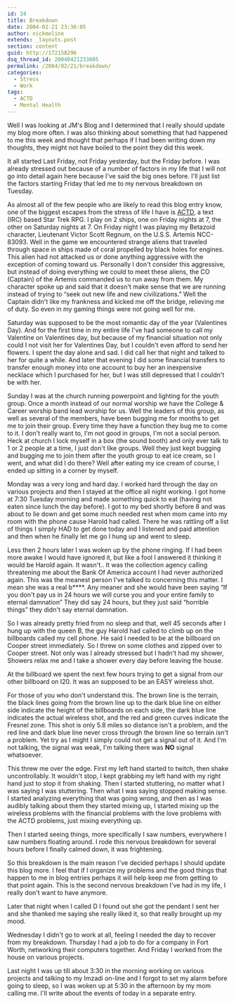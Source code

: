 ```yaml
---
id: 24
title: Breakdown
date: 2004-02-21 23:36:05
author: nickmoline
extends: _layouts.post
section: content
guid: http://172158296
dsq_thread_id: 20040421233605
permalink: /2004/02/21/breakdown/
categories:
  - Stress
  - Work
tags:
  - ACTD
  - Mental Health
---
```

Well I was looking at JM's Blog and I determined that I really should update my blog more often. I was also thinking about something that had happened to me this week and thought that perhaps if I had been writing down my thoughts, they might not have boiled to the point they did this week.

It all started Last Friday, not Friday yesterday, but the Friday before. I was already stressed out because of a number of factors in my life that I will not go into detail again here because I've said the big ones before. I'll just list the factors starting Friday that led me to my nervous breakdown on Tuesday.
<!--more-->


As almost all of the few people who are likely to read this blog entry know, one of the biggest escapes from the stress of life I have is [ACTD](http://www.acalltoduty.com/), a text (IRC) based Star Trek RPG. I play on 2 ships, one on Friday nights at 7, the other on Saturday nights at 7. On Friday night I was playing my Betazoid character, Lieutenant Victor Scott Regnum, on the U.S.S. Artemis NCC-83093. Well in the game we encountered strange aliens that traveled through space in ships made of coral propelled by black holes for engines. This alien had not attacked us or done anything aggressive with the exception of coming toward us. Personally I don't consider this aggressive, but instead of doing everything we could to meet these aliens, the CO (Captain) of the Artemis commanded us to run away from them. My character spoke up and said that it doesn't make sense that we are running instead of trying to &#8220;seek out new life and new civilizations.&#8221; Well the Captain didn't like my frankness and kicked me off the bridge, relieving me of duty. So even in my gaming things were not going well for me.

Saturday was supposed to be the most romantic day of the year (Valentines Day). And for the first time in my entire life I've had someone to call my Valentine on Valentines day, but because of my financial situation not only could I not visit her for Valentines Day, but I couldn't even afford to send her flowers. I spent the day alone and sad. I did call her that night and talked to her for quite a while. And later that evening I did some financial transfers to transfer enough money into one account to buy her an inexpensive necklace which I purchased for her, but I was still depressed that I couldn't be with her.

Sunday I was at the church running powerpoint and lighting for the youth group. Once a month instead of our normal worship we have the College & Career worship band lead worship for us. Well the leaders of this group, as well as several of the members, have been bugging me for months to get me to join their group. Every time they have a function they bug me to come to it. I don't really want to, I'm not good in groups, I'm not a social person. Heck at church I lock myself in a box (the sound booth) and only ever talk to 1 or 2 people at a time, I just don't like groups. Well they just kept bugging and bugging me to join them after the youth group to eat ice cream, so I went, and what did I do there? Well after eating my ice cream of course, I ended up sitting in a corner by myself.

Monday was a very long and hard day. I worked hard through the day on various projects and then I stayed at the office all night working. I got home at 7:30 Tuesday morning and made something quick to eat (having not eaten since lunch the day before). I got to my bed shortly before 8 and was about to lie down and get some much needed rest when mom came into my room with the phone cause Harold had called. There he was rattling off a list of things I simply HAD to get done today and I listened and paid attention and then when he finally let me go I hung up and went to sleep.

Less then 2 hours later I was woken up by the phone ringing. If I had been more awake I would have ignored it, but like a fool I answered it thinking it would be Harold again. It wasn't.. It was the collection agency calling threatening me about the Bank Of America account I had never authorized again. This was the meanest person I've talked to concerning this matter. I mean she was a real b\****. Any meaner and she would have been saying &#8220;If you don't pay us in 24 hours we will curse you and your entire family to eternal damnation&#8221; They did say 24 hours, but they just said &#8220;horrible things&#8221; they didn't say eternal damnation.

So I was already pretty fried from no sleep and that, well 45 seconds after I hung up with the queen B, the guy Harold had called to climb up on the billboards called my cell phone. He said I needed to be at the billboard on Cooper street immediately. So I threw on some clothes and zipped over to Cooper street. Not only was I already stressed but I hadn't had my shower, Showers relax me and I take a shower every day before leaving the house.

At the billboard we spent the next few hours trying to get a signal from our other billboard on I20. It was an supposed to be an EASY wireless shot.

For those of you who don't understand this. The brown line is the terrain, the black lines going from the brown line up to the dark blue line on either side indicate the height of the billboards on each side, the dark blue line indicates the actual wireless shot, and the red and green curves indicate the Fresnel zone. This shot is only 5.8 miles so distance isn't a problem, and the red line and dark blue line never cross through the brown line so terrain isn't a problem. Yet try as I might I simply could not get a signal out of it. And I'm not talking, the signal was weak, I'm talking there was **NO** signal whatsoever.

This threw me over the edge. First my left hand started to twitch, then shake uncontrollably. It wouldn't stop, I kept grabbing my left hand with my right hand just to stop it from shaking. Then I started stuttering, no matter what I was saying I was stuttering. Then what I was saying stopped making sense. I started analyzing everything that was going wrong, and then as I was audibly talking about them they started mixing up, I started mixing up the wireless problems with the financial problems with the love problems with the ACTD problems, just mixing everything up.

Then I started seeing things, more specifically I saw numbers, everywhere I saw numbers floating around. I rode this nervous breakdown for several hours before I finally calmed down, it was frightening.

So this breakdown is the main reason I've decided perhaps I should update this blog more. I feel that if I organize my problems and the good things that happen to me in blog entries perhaps it will help keep me from getting to that point again. This is the second nervous breakdown I've had in my life, I really don't want to have anymore.

Later that night when I called D I found out she got the pendant I sent her and she thanked me saying she really liked it, so that really brought up my mood.

Wednesday I didn't go to work at all, feeling I needed the day to recover from my breakdown. Thursday I had a job to do for a company in Fort Worth, networking their computers together. And Friday I worked from the house on various projects.

Last night I was up till about 3:30 in the morning working on various projects and talking to my Imzadi on-line and I forgot to set my alarm before going to sleep, so I was woken up at 5:30 in the afternoon by my mom calling me. I'll write about the events of today in a separate entry.

